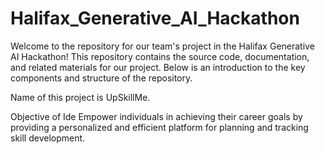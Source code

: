 # Halifax_Generative_AI_Hackathon
Welcome to the repository for our team's project in the Halifax Generative AI Hackathon! This repository contains the source code, documentation, and related materials for our project. Below is an introduction to the key components and structure of the repository.

Name of this project is UpSkillMe.
 
</b> Objective of Ide </b>
Empower individuals in achieving their career goals by providing a personalized and efficient platform for planning and tracking skill development.

  
